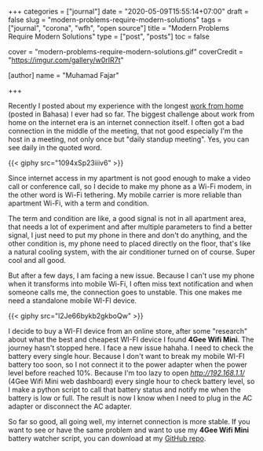 +++
categories = ["journal"]
date = "2020-05-09T15:55:14+07:00"
draft = false
slug = "modern-problems-require-modern-solutions"
tags = ["journal", "corona", "wfh", "open source"]
title = "Modern Problems Require Modern Solutions"
type = ["post", "posts"]
toc = false

cover = "modern-problems-require-modern-solutions.gif"
coverCredit = "https://imgur.com/gallery/w0rIR7t"

[author]
  name = "Muhamad Fajar"

+++

Recently I posted about my experience with the longest [work from home][wfh]
(posted in Bahasa) I ever had so far. The biggest challenge about work from home
on the internet era is an internet connection itself. I often got a bad connection
in the middle of the meeting, that not good especially I'm the host in a meeting,
not only once but "daily standup meeting". Yes, you can see daily in the quoted word.

{{< giphy src="1094xSp23iiiv6" >}}

Since internet access in my apartment is not good enough to make a video call or
conference call, so I decide to make my phone as a Wi-Fi modem, in the other word is Wi-Fi
tethering. My mobile carrier is more reliable than apartment Wi-Fi, with a term and condition.

The term and condition are like, a good signal is not in all apartment area, that needs a lot
of experiment and after multiple parameters to find a better signal, I just need to put my phone
in there and don't do anything, and the other condition is, my phone need to placed directly on
the floor, that's like a  natural cooling system, with the air conditioner turned on of course.
Super cool and all good.

But after a few days, I am facing a new issue. Because I can't use my phone when it transforms
into mobile Wi-Fi, I often miss text notification and when someone calls me, the connection goes
to unstable. This one makes me need a standalone mobile WI-FI device.

{{< giphy src="l2Je66bykb2gkboQw" >}}

I decide to buy a WI-FI device from an online store, after some "research" about what the best
and cheapest WI-FI device I found **4Gee Wifi Mini**. The journey hasn't stopped here. I face a new
issue hahaha. I need to check the battery every single hour. Because I don't want to break my mobile
WI-FI battery too soon, so I not connect it to the power adapter when the power level before reached
10%. Because I'm too lazy to open _http://192.168.1.1/_ (4Gee Wifi Mini web dashboard) every single hour
to check battery level, so I make a python script to call that battery status and notify me when the
battery is low or full. The result is now I know when I need to plug in the AC adapter or disconnect
the AC adapter.

So far so good, all going well, my internet connection is more stable. If you want to see or have the
same problem and want to use my **4Gee Wifi Mini** battery watcher script, you can download at my
[GitHub repo][git].

[wfh]: https://muhfajar.blog/id/posts/kerja-dari-rumah/
[git]: https://github.com/muhfajar/4gee-wifi-battery-watcher
